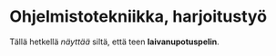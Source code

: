 # Ohjelmistotekniikka, harjoitustyö
Tällä hetkellä *näyttää* siltä, että teen **laivanupotuspelin**.